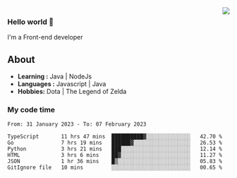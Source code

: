 <img align='right' src="https://github-readme-stats.vercel.app/api?username=jumodada&show_icons=true&theme=vue">

### Hello world 👋

I'm a Front-end developer 
    
## About
-  **Learning :** Java | NodeJs
-  **Languages :** Javascript | Java
-  **Hobbies:** Dota | The Legend of Zelda

### My code time

<!--START_SECTION:waka-->

```text
From: 31 January 2023 - To: 07 February 2023

TypeScript       11 hrs 47 mins  ██████████▓░░░░░░░░░░░░░░   42.70 %
Go               7 hrs 19 mins   ██████▓░░░░░░░░░░░░░░░░░░   26.53 %
Python           3 hrs 21 mins   ███░░░░░░░░░░░░░░░░░░░░░░   12.14 %
HTML             3 hrs 6 mins    ██▓░░░░░░░░░░░░░░░░░░░░░░   11.27 %
JSON             1 hr 36 mins    █▒░░░░░░░░░░░░░░░░░░░░░░░   05.83 %
GitIgnore file   10 mins         ░░░░░░░░░░░░░░░░░░░░░░░░░   00.65 %
```

<!--END_SECTION:waka-->
